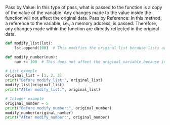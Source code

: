 Pass by Value: In this type of pass, what is passed to the function is a copy of the value of the variable. Any changes made to the value inside the function will not affect the original data.
Pass by Reference: In this method, a reference to the variable, i.e., a memory address, is passed. Therefore, any changes made within the function are directly reflected in the original data.

```python
def modify_list(lst):
    lst.append(100)  # This modifies the original list because lists are mutable

def modify_number(num):
    num += 100  # This does not affect the original variable because integers are immutable

# List example
original_list = [1, 2, 3]
print("Before modify_list:", original_list)
modify_list(original_list)
print("After modify_list:", original_list)

# Integer example
original_number = 5
print("Before modify_number:", original_number)
modify_number(original_number)
print("After modify_number:", original_number)

```